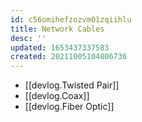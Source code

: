 ```yaml
---
id: c56omihefzozvm01zqiihlu
title: Network Cables
desc: ''
updated: 1653437337583
created: 20211005104806736
---
```


- [[devlog.Twisted Pair]]
- [[devlog.Coax]]
- [[devlog.Fiber Optic]]

